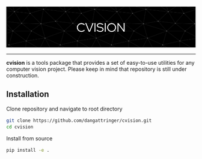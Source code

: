 ![Header](./assets/header.png)

---
**cvision** is a tools package that provides a set of easy-to-use utilities for any computer vision project. Please keep in mind that repository is still under construction.

## Installation

Clone repository and navigate to root directory

```bash
git clone https://github.com/dangattringer/cvision.git
cd cvision
```

Install from source

```bash
pip install -e .
```
